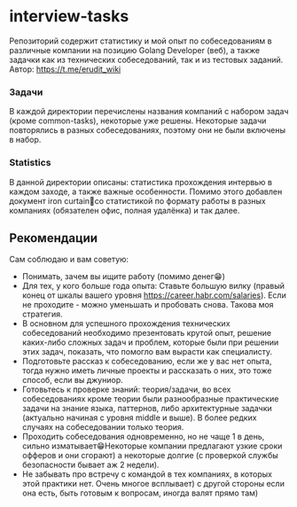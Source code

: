# interview-tasks
Репозиторий содержит статистику и мой опыт по собеседованиям в различные компании на позицию 
Golang Developer (веб), а также задачки как из технических собеседований, так и из тестовых заданий.
Автор: https://t.me/erudit_wiki

### Задачи
В каждой директории перечислены названия компаний с набором задач (кроме common-tasks), некоторые уже решены.
Некоторые задачи повторялись в разных собеседованиях, поэтому они не были включены в набор.

### Statistics
В данной директории описаны: статистика прохождения интервью в каждом заходе, а также важные особенности.
Помимо этого добавлен документ iron curtain👻со статистикой по формату работы в разных компаниях 
(обязателен офис, полная удалёнка) и так далее.

## Рекомендации
Сам соблюдаю и вам советую:
* Понимать, зачем вы ищите работу (помимо денег😁)
* Для тех, у кого больше года опыта: Ставьте большую вилку (правый конец от шкалы вашего уровня https://career.habr.com/salaries). 
Если не проходите - можно уменьшать и пробовать снова. Такова моя стратегия.
* В основном для успешного прохождения технических собеседований необходимо презентовать крутой опыт, решение 
каких-либо сложных задач и проблем, которые были при решении этих задач, показать, что помогло вам вырасти как 
специалисту.
* Подготовьте рассказ к собеседованию, если же у вас нет опыта, 
тогда нужно иметь личные проекты и рассказать о них, это тоже способ, если вы джуниор.
* Готовьтесь к проверке знаний: теория/задачи, во всех собеседованиях кроме теории были разнообразные 
практические задачи на знание языка, паттернов, либо архитектурные задачки (актуально начиная с уровня middle и выше). 
В более редких случаях на собеседовании только теория.
* Проходить собеседования одновременно, но не чаще 1 в день, сильно изматывает😁Некоторые компании предлагают 
узкие сроки офферов и они сгорают) а некоторые долгие (с проверкой службы безопасности бывает аж 2 недели).
* Не забывать про встречу с командой в тех компаниях, в которых этой практики нет. Очень многое всплывает) с другой
стороны если она есть, быть готовым к вопросам, иногда валят прямо там)